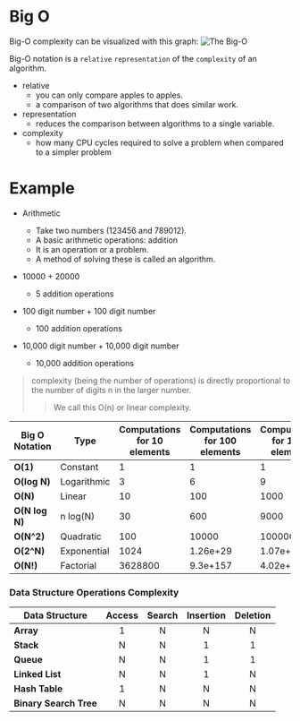 # Big O

Big-O complexity can be visualized with this graph:
![The Big-O](https://i.sstatic.net/WcBRI.png "Big-O")

Big-O notation is a `relative` `representation` of the `complexity` of an algorithm.
- relative
    - you can only compare apples to apples. 
    - a comparison of two algorithms that does similar work.
- representation
    - reduces the comparison between algorithms to a single variable.
- complexity
    - how many CPU cycles required to solve a problem when compared to a simpler problem


# Example
- Arithmetic
    - Take two numbers (123456 and 789012). 
    - A basic arithmetic operations: addition
    - It is an operation or a problem. 
    - A method of solving these is called an algorithm.

- 10000 + 20000
    - 5 addition operations
- 100 digit number + 100 digit number
    - 100 addition operations
- 10,000 digit number + 10,000 digit number
    - 10,000 addition operations

> complexity (being the number of operations) is directly proportional to the number of digits n in the larger number. 
>> We call this O(n) or linear complexity.








| Big O Notation | Type        | Computations for 10 elements | Computations for 100 elements | Computations for 1000 elements |
| -------------- | ----------- | ---------------------------- | ----------------------------- | ------------------------------ |
| **O(1)**       | Constant    | 1                            | 1                             | 1                              |
| **O(log N)**   | Logarithmic | 3                            | 6                             | 9                              |
| **O(N)**       | Linear      | 10                           | 100                           | 1000                           |
| **O(N log N)** | n log(N)    | 30                           | 600                           | 9000                           |
| **O(N^2)**     | Quadratic   | 100                          | 10000                         | 1000000                        |
| **O(2^N)**     | Exponential | 1024                         | 1.26e+29                      | 1.07e+301                      |
| **O(N!)**      | Factorial   | 3628800                      | 9.3e+157                      | 4.02e+2567                     |

### Data Structure Operations Complexity

| Data Structure         | Access | Search | Insertion | Deletion |
| ---------------------- | :----: | :----: | :-------: | :------: |
| **Array**              |   1    |   N    |     N     |    N     |
| **Stack**              |   N    |   N    |     1     |    1     |
| **Queue**              |   N    |   N    |     1     |    1     |
| **Linked List**        |   N    |   N    |     1     |    N     |
| **Hash Table**         |   1    |   N    |     N     |    N     |
| **Binary Search Tree** |   N    |   N    |     N     |    N     |